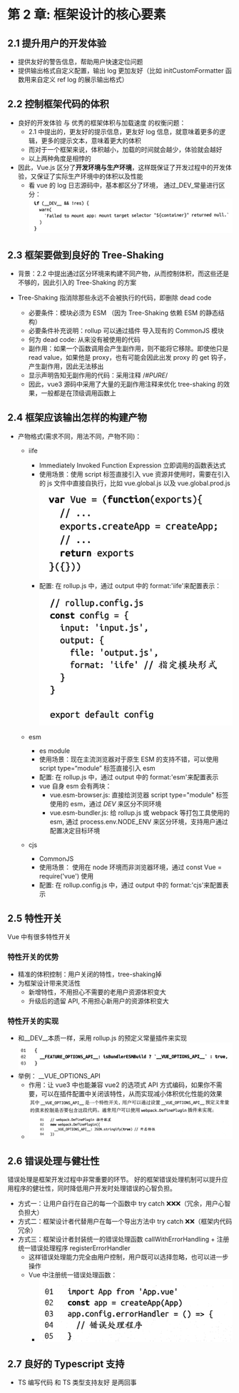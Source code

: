 # 第 2 章: 框架设计的核心要素
## 2.1 提升用户的开发体验
- 提供友好的警告信息，帮助用户快速定位问题
- 提供输出格式自定义配置，输出 log 更加友好（比如 initCustomFormatter 函数用来自定义 ref log 的展示输出格式）

## 2.2 控制框架代码的体积
- 良好的开发体验 与 优秀的框架体积与加载速度 的权衡问题：
    - 2.1 中提出的，更友好的提示信息，更友好 log 信息，就意味着更多的逻辑，更多的提示文本，意味着更大的体积
    - 而对于一个框架来说，体积越小，加载的时间就会越少，体验就会越好
    - 以上两种角度是相悖的
- 因此，Vue.js 区分了**开发环境与生产环境**，这样既保证了开发过程中的开发体验，又保证了实际生产环境中的体积以及性能
    - 看 vue 的 log 日志源码中，基本都区分了环境， 通过_DEV_常量进行区分：
    ![Alt text](../image/image2-1.png)

## 2.3 框架要做到良好的 Tree-Shaking
- 背景：2.2 中提出通过区分环境来构建不同产物，从而控制体积，而这些还是不够的，因此引入的 Tree-Shaking 的方案

- Tree-Shaking 指消除那些永远不会被执行的代码，即删除 dead code
    - 必要条件：模块必须为 ESM （因为 Tree-Shaking 依赖 ESM 的静态结构）
    - 必要条件补充说明：rollup 可以通过插件 导入现有的 CommonJS 模块
    - 何为 dead code:  从来没有被使用的代码
    - 副作用：如果一个函数调用会产生副作用，则不能将它移除。即使他只是 read value，如果他是 proxy，也有可能会因此出发 proxy 的 get 钩子，产生副作用，因此无法移出
    - 显示声明告知无副作用的代码：采用注释 /*#_PURE_*/
    - 因此，vue3 源码中采用了大量的无副作用注释来优化 tree-shaking 的效果，一般都是在顶级调用函数上

## 2.4 框架应该输出怎样的构建产物
- 产物格式(需求不同，用法不同，产物不同)：
    - iife
        - Immediately Invoked Function Expression 立即调用的函数表达式
        - 使用场景：使用 script 标签直接引入 vue 资源并使用时，需要在引入的 js 文件中直接自执行，比如 vue.global.js 以及 vue.global.prod.js
        ![Alt text](../image/image2-2.png)
        - 配置: 在 rollup.js 中，通过 output 中的 format:'iife'来配置表示：      
        ![Alt text](../image/image2-3.png)
    
    - esm
        - es module
        - 使用场景：现在主流浏览器对于原生 ESM 的支持不错，可以使用 script type=“module” 标签直接引入 esm
        - 配置: 在 rollup.js 中，通过 output 中的 format:'esm'来配置表示
        - vue 自身 esm 会有两块：
            - vue.esm-browser.js: 直接给浏览器 script type="module" 标签使用的 esm，通过 _DEV_ 来区分不同环境
            - vue.esm-bundler.js: 给 rollup.js 或 webpack 等打包工具使用的 esm, 通过 process.env.NODE_ENV 来区分环境，支持用户通过配置决定目标环境

    - cjs
        - CommonJS
        - 使用场景： 使用在 node 环境而非浏览器环境，通过 const Vue = require('vue') 使用
        - 配置: 在 rollup.config.js 中，通过 output 中的 format:'cjs'来配置表示


## 2.5 特性开关
Vue 中有很多特性开关

### 特性开关的优势
- 精准的体积控制：用户关闭的特性，tree-shaking掉
- 为框架设计带来灵活性
    - 新增特性，不用担心不需要的老用户资源体积变大
    - 升级后的遗留 API, 不用担心新用户的资源体积变大

### 特性开关的实现
-  和__DEV__本质一样，采用 rollup.js 的预定义常量插件来实现
![Alt text](../image/image2-4.png)
- 举例： __VUE_OPTIONS_API
    - 作用：让 vue3 中也能兼容 vue2 的选项式 API 方式编码，如果你不需要，可以在插件配置中关闭该特性，从而实现减小体积优化性能的效果
    - ![Alt text](../image/image2-5.png)

## 2.6 错误处理与健壮性
错误处理是框架开发过程中非常重要的环节。
好的框架错误处理机制可以提升应用程序的健壮性，同时降低用户开发时处理错误的心智负担。

- 方式一：让用户自行在自己的每一个函数中 try catch ❌❌❌（冗余，用户心智负担大）
- 方式二：框架设计者代替用户在每一个导出方法中 try catch ❌❌（框架内代码冗余）
- 方式三：框架设计者封装统一的错误处理函数 callWithErrorHandling + 注册统一错误处理程序 registerErrorHandler
    - 这样错误处理能力完全由用户控制，用户既可以选择忽略，也可以进一步操作
    - Vue 中注册统一错误处理函数：
        - ![Alt text](../image/image2-6.png)

## 2.7 良好的 Typescript 支持
- TS 编写代码 和 TS 类型支持友好 是两回事

